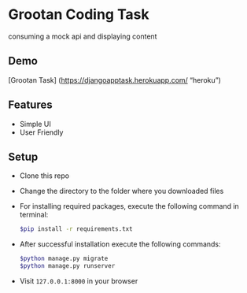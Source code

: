 

# Grootan Coding Task
consuming a mock api and displaying content


## Demo

[Grootan Task] (https://djangoapptask.herokuapp.com/ “heroku”) 
## Features

- Simple UI
- User Friendly

## Setup

- Clone this repo
- Change the directory to the folder where you downloaded files
- For installing required packages, execute the following command in terminal:

    ```bash
    $pip install -r requirements.txt
    ```

- After successful installation execute the following commands:

    ```bash
    $python manage.py migrate
    $python manage.py runserver
    ```

- Visit `127.0.0.1:8000` in your browser

